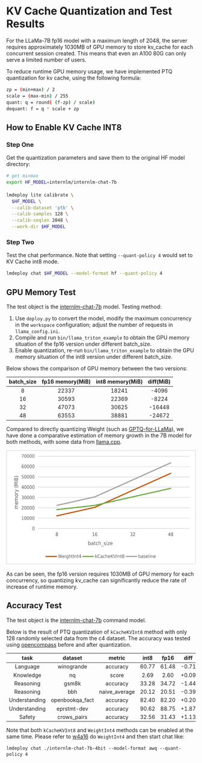 # KV Cache Quantization and Test Results

For the LLaMa-7B fp16 model with a maximum length of 2048, the server requires approximately 1030MB of GPU memory to store kv_cache for each concurrent session created. This means that even an A100 80G can only serve a limited number of users.

To reduce runtime GPU memory usage, we have implemented PTQ quantization for kv cache, using the following formula:

```bash
zp = (min+max) / 2
scale = (max-min) / 255
quant: q = round( (f-zp) / scale)
dequant: f = q * scale + zp
```

## How to Enable KV Cache INT8

### **Step One**

Get the quantization parameters and save them to the original HF model directory:

```bash
# get minmax
export HF_MODEL=internlm/internlm-chat-7b

lmdeploy lite calibrate \
  $HF_MODEL \
  --calib-dataset 'ptb' \
  --calib-samples 128 \
  --calib-seqlen 2048 \
  --work-dir $HF_MODEL
```

### **Step Two**

Test the chat performance. Note that setting `--quant-policy 4` would set to KV Cache int8 mode.

```bash
lmdeploy chat $HF_MODEL --model-format hf --quant-policy 4
```

## GPU Memory Test

The test object is the [internlm-chat-7b](https://huggingface.co/internlm/internlm-chat-7b) model.
Testing method:

1. Use `deploy.py` to convert the model, modify the maximum concurrency in the `workspace` configuration; adjust the number of requests in `llama_config.ini`.
2. Compile and run `bin/llama_triton_example` to obtain the GPU memory situation of the fp16 version under different batch_size.
3. Enable quantization, re-run `bin/llama_triton_example` to obtain the GPU memory situation of the int8 version under different batch_size.

Below shows the comparison of GPU memory between the two versions:

| batch_size | fp16 memory(MiB) | int8 memory(MiB) | diff(MiB) |
| :--------: | :--------------: | :--------------: | :-------: |
|     8      |      22337       |      18241       |   -4096   |
|     16     |      30593       |      22369       |   -8224   |
|     32     |      47073       |      30625       |  -16448   |
|     48     |      63553       |      38881       |  -24672   |

Compared to directly quantizing Weight (such as [GPTQ-for-LLaMa](https://github.com/qwopqwop200/GPTQ-for-LLaMa/)), we have done a comparative estimation of memory growth in the 7B model for both methods, with some data from [llama.cpp](https://github.com/ggerganov/llama.cpp).

![](../../../resources/batch_memory.png)

As can be seen, the fp16 version requires 1030MB of GPU memory for each concurrency, so quantizing kv_cache can significantly reduce the rate of increase of runtime memory.

## Accuracy Test

The test object is the [internlm-chat-7b](https://huggingface.co/internlm/internlm-chat-7b) command model.

Below is the result of PTQ quantization of `kCacheKVInt8` method with only 128 randomly selected data from the c4 dataset. The accuracy was tested using [opencompass](https://github.com/InternLM/opencompass) before and after quantization.

|     task      |     dataset     |    metric     | int8  | fp16  | diff  |
| :-----------: | :-------------: | :-----------: | :---: | :---: | :---: |
|   Language    |   winogrande    |   accuracy    | 60.77 | 61.48 | -0.71 |
|   Knowledge   |       nq        |     score     | 2.69  | 2.60  | +0.09 |
|   Reasoning   |      gsm8k      |   accuracy    | 33.28 | 34.72 | -1.44 |
|   Reasoning   |       bbh       | naive_average | 20.12 | 20.51 | -0.39 |
| Understanding | openbookqa_fact |   accuracy    | 82.40 | 82.20 | +0.20 |
| Understanding |   eprstmt-dev   |   accuracy    | 90.62 | 88.75 | +1.87 |
|    Safety     |   crows_pairs   |   accuracy    | 32.56 | 31.43 | +1.13 |

Note that both `kCacheKVInt8` and `WeightInt4` methods can be enabled at the same time.
Please refer to [w4a16](./w4a16.md) do `WeightInt4` and then
start chat like:

```shell
lmdeploy chat ./internlm-chat-7b-4bit --model-format awq --quant-policy 4
```
